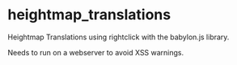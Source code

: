 heightmap_translations
======================

Heightmap Translations using rightclick with the babylon.js library.


Needs to run on a webserver to avoid XSS warnings.
